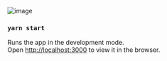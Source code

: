 ![image](https://user-images.githubusercontent.com/12700182/125173769-90026f00-e1de-11eb-94a5-d71b6dcc8f05.png)

### `yarn start`
Runs the app in the development mode.\
Open [http://localhost:3000](http://localhost:3000) to view it in the browser.

